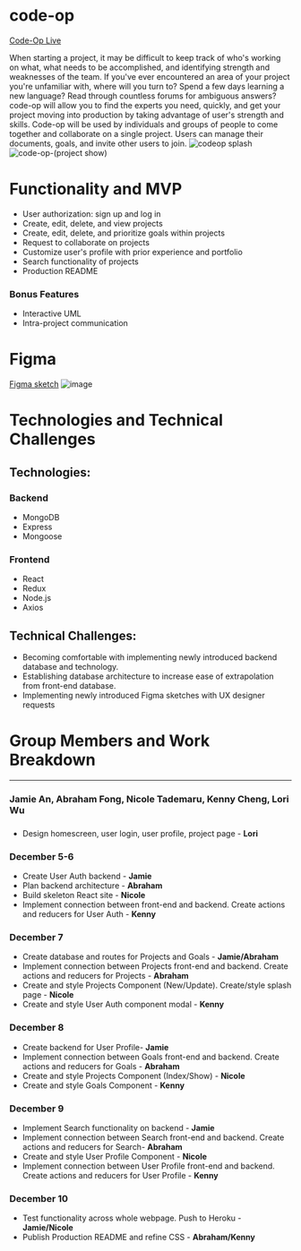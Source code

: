 # code-op
[Code-Op Live](https://code-op.herokuapp.com/)

When starting a project, it may be difficult to keep track of who's working on what, what needs to be accomplished, and identifying strength and weaknesses of the team. If you've ever encountered an area of your project you're unfamiliar with, where will you turn to? Spend a few days learning a new language? Read through countless forums for ambiguous answers? code-op will allow you to find the experts you need, quickly, and get your project moving into production by taking advantage of user's strength and skills. Code-op will be used by individuals and groups of people to come together and collaborate on a single project. Users can manage their documents, goals, and invite other users to join.
![codeop splash](https://user-images.githubusercontent.com/88124383/159812081-d9fa99d2-5a24-4bd1-b20f-e1d014f388be.png)
![code-op-(project show)](https://user-images.githubusercontent.com/88124383/147510083-75cd92e1-d201-445d-bfc5-8753da274967.jpg)

# Functionality and MVP
* User authorization: sign up and log in
* Create, edit, delete, and view projects 
* Create, edit, delete, and prioritize goals within projects
* Request to collaborate on projects
* Customize user's profile with prior experience and portfolio
* Search functionality of projects
* Production README

### Bonus Features
* Interactive UML
* Intra-project communication

# Figma
[Figma sketch](https://www.figma.com/file/6YZ8SPE6g9JrOCrAGftBs8/CODE-OP?node-id=0%3A1)
![image](https://user-images.githubusercontent.com/88124383/159811667-8a1aba92-da90-44fb-b5cb-3339641e397c.png)

# Technologies and Technical Challenges

## Technologies:
### Backend
* MongoDB
* Express
* Mongoose

### Frontend
* React
* Redux
* Node.js
* Axios

## Technical Challenges:
* Becoming comfortable with implementing newly introduced backend database and technology.
* Establishing database architecture to increase ease of extrapolation from front-end database.
* Implementing newly introduced Figma sketches with UX designer requests

# Group Members and Work Breakdown

***

### Jamie An, Abraham Fong, Nicole Tademaru, Kenny Cheng, Lori Wu

###
* Design homescreen, user login, user profile, project page - **Lori**

### December 5-6
* Create User Auth backend - **Jamie**
* Plan backend architecture - **Abraham**
* Build skeleton React site - **Nicole**
* Implement connection between front-end and backend. Create actions and reducers for User Auth - **Kenny**

### December 7
* Create database and routes for Projects and Goals - **Jamie/Abraham**
* Implement connection between Projects front-end and backend. Create actions and reducers for Projects - **Abraham**
* Create and style Projects Component (New/Update). Create/style splash page - **Nicole**
* Create and style User Auth component modal - **Kenny**

### December 8
* Create backend for User Profile- **Jamie**
* Implement connection between Goals front-end and backend. Create actions and reducers for Goals - **Abraham**
* Create and style Projects Component (Index/Show) - **Nicole**
* Create and style Goals Component - **Kenny**

### December 9
* Implement Search functionality on backend - **Jamie**
* Implement connection between Search front-end and backend. Create actions and reducers for Search- **Abraham**
* Create and style User Profile Component - **Nicole**
* Implement connection between User Profile front-end and backend. Create actions and reducers for User Profile - **Kenny**

### December 10
* Test functionality across whole webpage. Push to Heroku - **Jamie/Nicole**
* Publish Production README and refine CSS - **Abraham/Kenny**
